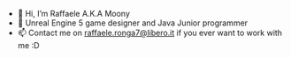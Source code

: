 - 👋 Hi, I’m Raffaele A.K.A Moony 
- 🌱 Unreal Engine 5 game designer and Java Junior programmer
- 📫 Contact me on raffaele.ronga7@libero.it if you ever want to work with me :D

<!---
